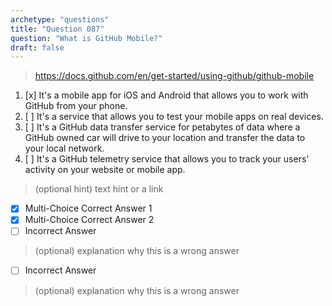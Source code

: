 ```yaml
---
archetype: "questions"
title: "Question 087"
question: "What is GitHub Mobile?"
draft: false
---
```



> https://docs.github.com/en/get-started/using-github/github-mobile
1. [x] It's a mobile app for iOS and Android that allows you to work with GitHub from your phone.
1. [ ] It's a service that allows you to test your mobile apps on real devices.
1. [ ] It's a GitHub data transfer service for petabytes of data where a GitHub owned car will drive to your location and transfer the data to your local network.
1. [ ] It's a GitHub telemetry service that allows you to track your users' activity on your website or mobile app.



> (optional hint) text hint or a link
- [x] Multi-Choice Correct Answer 1
- [x] Multi-Choice Correct Answer 2
- [ ] Incorrect Answer
> (optional) explanation why this is a wrong answer
- [ ] Incorrect Answer
> (optional) explanation why this is a wrong answer
